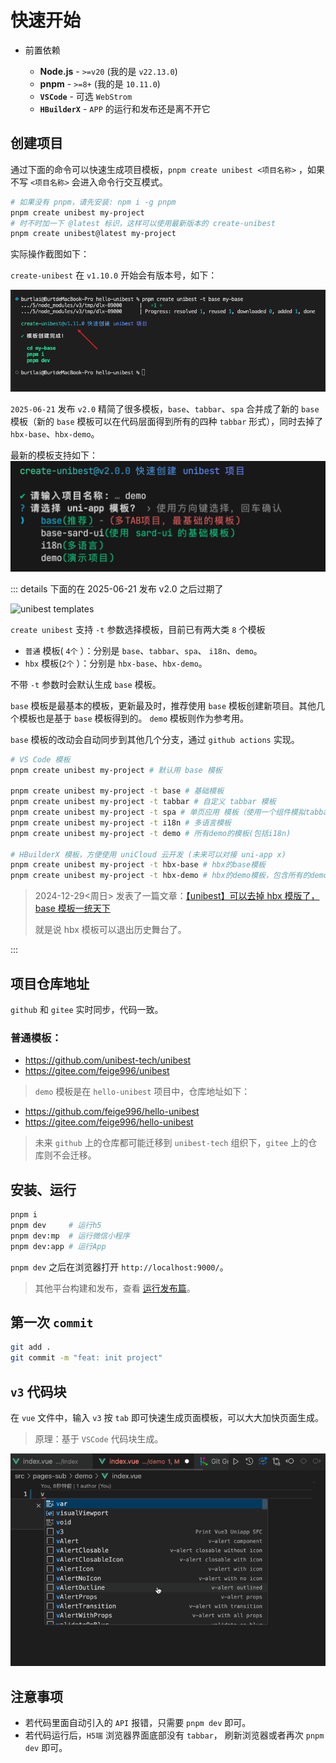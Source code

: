 # 快速开始

- 前置依赖

  - **Node.js** - `>=v20` (我的是 `v22.13.0`)
  - **pnpm** - `>=8+` (我的是 `10.11.0`)
  - **`VSCode`** - 可选 `WebStrom`
  - **`HBuilderX`** - `APP` 的运行和发布还是离不开它

## 创建项目

通过下面的命令可以快速生成项目模板，`pnpm create unibest <项目名称>` ，如果不写 `<项目名称>` 会进入命令行交互模式。

```bash
# 如果没有 pnpm，请先安装: npm i -g pnpm
pnpm create unibest my-project
# 时不时加一下 @latest 标识，这样可以使用最新版本的 create-unibest
pnpm create unibest@latest my-project
```

实际操作截图如下：

`create-unibest` 在 `v1.10.0` 开始会有版本号，如下：

![alt text](./assets/2-2.png)

`2025-06-21` 发布 `v2.0` 精简了很多模板，`base`、`tabbar`、`spa` 合并成了新的 `base` 模板（新的 `base` 模板可以在代码层面得到所有的四种 `tabbar` 形式），同时去掉了 `hbx-base`、`hbx-demo`。

最新的模板支持如下：
![alt text](image-1.png)

::: details 下面的在 2025-06-21 发布 v2.0 之后过期了

![unibest templates](https://oss.laf.run/ukw0y1-site/xmind/unibest模板.png)

`create unibest` 支持 `-t` 参数选择模板，目前已有两大类 `8` 个模板

- `普通` 模板( `4个` ）：分别是 `base`、`tabbar`、`spa`、 `i18n`、`demo`。
- `hbx` 模板(`2个` ）：分别是 `hbx-base`、`hbx-demo`。

不带 `-t` 参数时会默认生成 `base` 模板。

`base` 模板是最基本的模板，更新最及时，推荐使用 `base` 模板创建新项目。其他几个模板也是基于 `base` 模板得到的。 `demo` 模板则作为参考用。

`base` 模板的改动会自动同步到其他几个分支，通过 `github actions` 实现。

```sh
# VS Code 模板
pnpm create unibest my-project # 默认用 base 模板

pnpm create unibest my-project -t base # 基础模板
pnpm create unibest my-project -t tabbar # 自定义 tabbar 模板
pnpm create unibest my-project -t spa # 单页应用 模板（使用一个组件模拟tabbar）
pnpm create unibest my-project -t i18n # 多语言模板
pnpm create unibest my-project -t demo # 所有demo的模板(包括i18n)

# HBuilderX 模板，方便使用 uniCloud 云开发 (未来可以对接 uni-app x)
pnpm create unibest my-project -t hbx-base # hbx的base模板
pnpm create unibest my-project -t hbx-demo # hbx的demo模板，包含所有的demo
```

> 2024-12-29<周日> 发表了一篇文章：[【unibest】可以去掉 hbx 模版了，base 模板一统天下](https://mp.weixin.qq.com/s/ybunFNkjKfV5yVLOMvqscg?token=1696234630&lang=zh_CN)
>
> 就是说 hbx 模板可以退出历史舞台了。

:::

## 项目仓库地址

`github` 和 `gitee` 实时同步，代码一致。

### 普通模板：

- https://github.com/unibest-tech/unibest
- https://gitee.com/feige996/unibest

> `demo` 模板是在 `hello-unibest` 项目中，仓库地址如下：

- https://github.com/feige996/hello-unibest
- https://gitee.com/feige996/hello-unibest

> 未来 `github` 上的仓库都可能迁移到 `unibest-tech` 组织下，`gitee` 上的仓库则不会迁移。

## 安装、运行

```bash [pnpm]
pnpm i
pnpm dev     # 运行h5
pnpm dev:mp  # 运行微信小程序
pnpm dev:app # 运行App
```

`pnpm dev` 之后在浏览器打开 `http://localhost:9000/`。

> 其他平台构建和发布，查看 [运行发布篇](./11-build)。

## 第一次 `commit`

```bash
git add .
git commit -m "feat: init project"
```

## `v3` 代码块

在 `vue` 文件中，输入 `v3` 按 `tab` 即可快速生成页面模板，可以大大加快页面生成。

> 原理：基于 `VSCode` 代码块生成。

![alt text](./assets/2-4.gif)

## 注意事项

- 若代码里面自动引入的 `API` 报错，只需要 `pnpm dev` 即可。
- 若代码运行后，`H5端` 浏览器界面底部没有 `tabbar`， 刷新浏览器或者再次 `pnpm dev` 即可。

